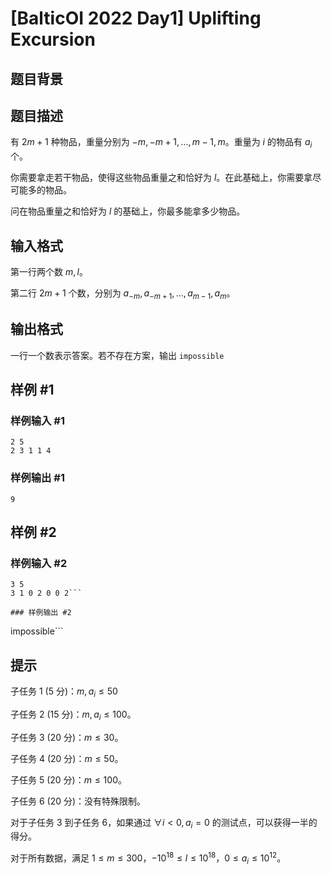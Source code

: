 # [BalticOI 2022 Day1] Uplifting Excursion

## 题目背景



## 题目描述

有 $2m+1$ 种物品，重量分别为 $-m,-m+1,\ldots, m-1,m$。重量为 $i$ 的物品有 $a_i$ 个。

你需要拿走若干物品，使得这些物品重量之和恰好为 $l$。在此基础上，你需要拿尽可能多的物品。

问在物品重量之和恰好为 $l$ 的基础上，你最多能拿多少物品。

## 输入格式

第一行两个数 $m,l$。

第二行 $2m+1$ 个数，分别为 $a_{-m},a_{-m+1},\ldots, a_{m-1},a_m$。

## 输出格式

一行一个数表示答案。若不存在方案，输出 `impossible`

## 样例 #1

### 样例输入 #1
```
2 5
2 3 1 1 4
```

### 样例输出 #1

```
9
```

## 样例 #2

### 样例输入 #2
```
3 5
3 1 0 2 0 0 2```

### 样例输出 #2

```
impossible```

## 提示

子任务 $1$ ($5$ 分)：$m , a_i≤50$

子任务 $2$ ($15$ 分)：$m , a_i≤100$。

子任务 $3$ ($20$ 分)：$m≤30$。

子任务 $4$ ($20$ 分)：$m ≤50$。

子任务 $5$ ($20$ 分)：$m ≤ 100$。

子任务 $6$ ($20$ 分)：没有特殊限制。

对于子任务 $3$ 到子任务 $6$，如果通过 $\forall i<0,a_i=0$ 的测试点，可以获得一半的得分。

对于所有数据，满足 $1\leq m \leq 300$，$-10^{18}\le l \le 10^{18}$，$0\le a_i\le 10^{12}$。
